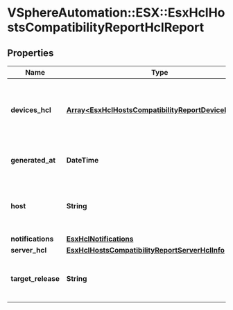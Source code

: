 # VSphereAutomation::ESX::EsxHclHostsCompatibilityReportHclReport

## Properties
Name | Type | Description | Notes
------------ | ------------- | ------------- | -------------
**devices_hcl** | [**Array&lt;EsxHclHostsCompatibilityReportDeviceHclInfo&gt;**](EsxHclHostsCompatibilityReportDeviceHclInfo.md) | Lists compatibility information for discoverable PCI devices of the host. | [optional] 
**generated_at** | **DateTime** | Specifies the time the report was generated. | 
**host** | **String** | FQDN identifying the ESXi host that the report refers to. | 
**notifications** | [**EsxHclNotifications**](EsxHclNotifications.md) |  | 
**server_hcl** | [**EsxHclHostsCompatibilityReportServerHclInfo**](EsxHclHostsCompatibilityReportServerHclInfo.md) |  | 
**target_release** | **String** | Indicates for which ESXi release the report is generated. | 


